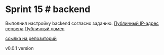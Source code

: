 # Sprint 15 # backend

Выполнил настройку backend согласно заданию.
[Публичный IP-адрес сервера](84.201.153.88)
[Публичный домен](http://studypraktikum.tk/)

[ссылка на репозиторий](https://github.com/DmitriiK1/backend/tree/develop)

v0.0.1 version
